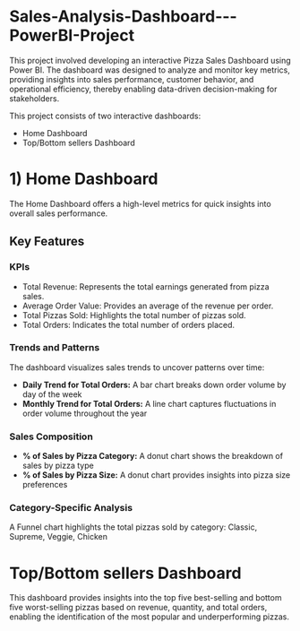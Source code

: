 # Sales-Analysis-Dashboard---PowerBI-Project

This project involved developing an interactive Pizza Sales Dashboard using Power BI. The dashboard was designed to analyze and monitor key metrics, providing insights into sales performance, customer behavior, and operational efficiency, thereby enabling data-driven decision-making for stakeholders.

This project consists of two interactive dashboards:
-	Home Dashboard
-	Top/Bottom sellers Dashboard

# 1) Home Dashboard
The Home Dashboard offers a high-level metrics for quick insights into overall sales performance. 

## Key Features

### KPIs
- Total Revenue: Represents the total earnings generated from pizza sales.
- Average Order Value: Provides an average of the revenue per order.
- Total Pizzas Sold: Highlights the total number of pizzas sold.
- Total Orders: Indicates the total number of orders placed.

### Trends and Patterns
The dashboard visualizes sales trends to uncover patterns over time:

- **Daily Trend for Total Orders:** A bar chart breaks down order volume by day of the week
- **Monthly Trend for Total Orders:** A line chart captures fluctuations in order volume throughout the year

### Sales Composition
- **% of Sales by Pizza Category:** A donut chart shows the breakdown of sales by pizza type
- **% of Sales by Pizza Size:** A donut chart provides insights into pizza size preferences

### Category-Specific Analysis
A Funnel chart highlights the total pizzas sold by category: Classic, Supreme, Veggie, Chicken


# Top/Bottom sellers Dashboard
This dashboard provides insights into the top five best-selling and bottom five worst-selling pizzas based on revenue, quantity, and total orders, enabling the identification of the most popular and underperforming pizzas.


